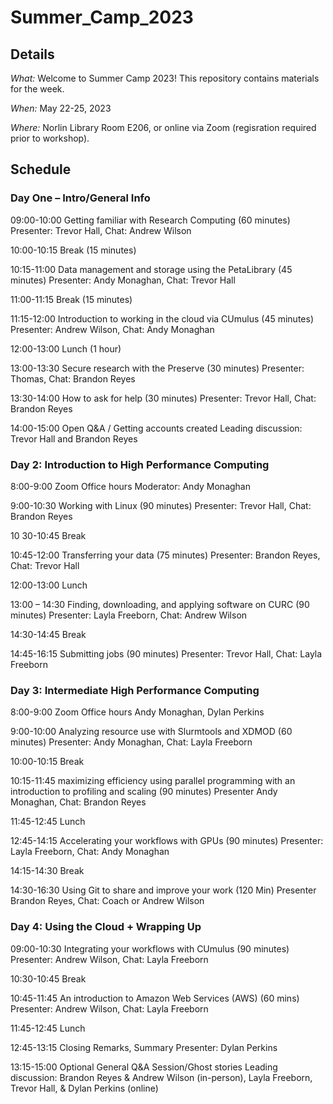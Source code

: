 # Summer_Camp_2023

## Details
_What:_ Welcome to Summer Camp 2023! This repository contains materials for the week.

_When:_ May 22-25, 2023

_Where:_ Norlin Library Room E206, or online via Zoom (regisration required prior to workshop).

## Schedule

### Day One – Intro/General Info

09:00-10:00 Getting familiar with Research Computing (60 minutes)
Presenter: Trevor Hall, Chat: Andrew Wilson

10:00-10:15 Break (15 minutes)

10:15-11:00 Data management and storage using the PetaLibrary (45 minutes)
Presenter: Andy Monaghan, Chat: Trevor Hall

11:00-11:15 Break (15 minutes)

11:15-12:00 Introduction to working in the cloud via CUmulus (45 minutes)
Presenter: Andrew Wilson, Chat: Andy Monaghan

12:00-13:00 Lunch (1 hour)

13:00-13:30 Secure research with the Preserve (30 minutes)
Presenter: Thomas, Chat: Brandon Reyes

13:30-14:00 How to ask for help (30 minutes)
Presenter: Trevor Hall, Chat: Brandon Reyes

14:00-15:00 Open Q&A / Getting accounts created
Leading discussion: Trevor Hall and Brandon Reyes


### Day 2: Introduction to High Performance Computing

8:00-9:00 Zoom Office hours
Moderator: Andy Monaghan

9:00-10:30 Working with Linux (90 minutes)
Presenter: Trevor Hall, Chat: Brandon Reyes

10 30-10:45 Break

10:45-12:00 Transferring your data (75 minutes)
Presenter: Brandon Reyes, Chat: Trevor Hall

12:00-13:00 Lunch

13:00 – 14:30 Finding, downloading, and applying software on CURC (90 minutes)
Presenter: Layla Freeborn, Chat: Andrew Wilson

14:30-14:45 Break

14:45-16:15 Submitting jobs (90 minutes)
Presenter: Trevor Hall, Chat: Layla Freeborn



### Day 3: Intermediate High Performance Computing

8:00-9:00 Zoom Office hours
Andy Monaghan, Dylan Perkins

9:00-10:00 Analyzing resource use with Slurmtools and XDMOD (60 minutes)
Presenter: Andy Monaghan, Chat: Layla Freeborn

10:00-10:15 Break


 10:15-11:45 maximizing efficiency using parallel programming with an introduction to profiling and scaling (90 minutes)
Presenter Andy Monaghan, Chat: Brandon Reyes

11:45-12:45 Lunch

12:45-14:15 Accelerating your workflows with GPUs (90 minutes)
Presenter: Layla Freeborn, Chat: Andy Monaghan

14:15-14:30 Break

14:30-16:30 Using Git to share and improve your work (120 Min)
Presenter Brandon Reyes, Chat: Coach or Andrew Wilson

### Day 4: Using the Cloud + Wrapping Up

09:00-10:30 Integrating your workflows with CUmulus (90 minutes)
Presenter: Andrew Wilson, Chat: Layla Freeborn

10:30-10:45 Break

10:45-11:45 An introduction to Amazon Web Services (AWS) (60 mins)
Presenter: Andrew Wilson, Chat: Layla Freeborn

11:45-12:45 Lunch

12:45-13:15 Closing Remarks, Summary
Presenter: Dylan Perkins

13:15-15:00 Optional General Q&A Session/Ghost stories
Leading discussion: Brandon Reyes & Andrew Wilson (in-person), Layla Freeborn, Trevor Hall, & Dylan Perkins (online)
